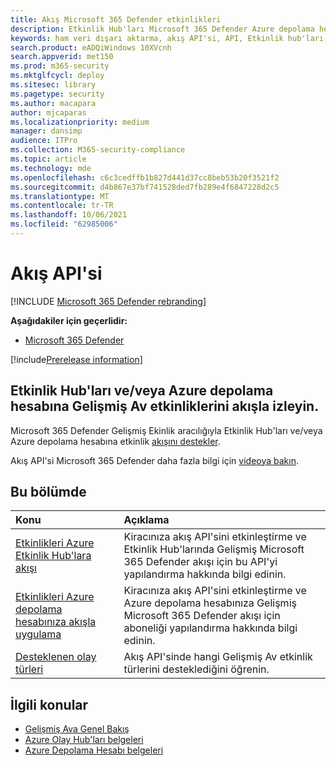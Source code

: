 ```yaml
---
title: Akış Microsoft 365 Defender etkinlikleri
description: Etkinlik Hub'ları Microsoft 365 Defender Azure depolama hesabına Gelişmiş Av etkinliklerini akışı için nasıl yapılandırabilirsiniz hakkında bilgi edinin
keywords: ham veri dışarı aktarma, akış API'si, API, Etkinlik hub'ları, Azure depolama, depolama hesabı, Gelişmiş Koruma, ham veri paylaşımı
search.product: eADQiWindows 10XVcnh
search.appverid: met150
ms.prod: m365-security
ms.mktglfcycl: deploy
ms.sitesec: library
ms.pagetype: security
ms.author: macapara
author: mjcaparas
ms.localizationpriority: medium
manager: dansimp
audience: ITPro
ms.collection: M365-security-compliance
ms.topic: article
ms.technology: mde
ms.openlocfilehash: c6c3cedffb1b827d441d37cc8beb53b20f3521f2
ms.sourcegitcommit: d4b867e37bf741528ded7fb289e4f6847228d2c5
ms.translationtype: MT
ms.contentlocale: tr-TR
ms.lasthandoff: 10/06/2021
ms.locfileid: "62985006"
---
```

# <a name="streaming-api"></a>Akış API'si

[!INCLUDE [Microsoft 365 Defender rebranding](../../includes/microsoft-defender.md)]

**Aşağıdakiler için geçerlidir:**
- [Microsoft 365 Defender](https://go.microsoft.com/fwlink/?linkid=2118804)

[!include[Prerelease information](../../includes/prerelease.md)]

## <a name="stream-advanced-hunting-events-to-event-hubs-andor-azure-storage-account"></a>Etkinlik Hub'ları ve/veya Azure depolama hesabına Gelişmiş Av etkinliklerini akışla izleyin.

Microsoft 365 Defender Gelişmiş Ekinlik aracılığıyla Etkinlik Hub'ları ve/veya [](/azure/event-hubs/) Azure depolama hesabına etkinlik [akışını destekler](/azure/event-hubs/).[](../defender/advanced-hunting-overview.md)

Akış API'si Microsoft 365 Defender daha fazla bilgi için [videoya bakın](https://www.microsoft.com/en-us/videoplayer/embed/RE4r4ga).

## <a name="in-this-section"></a>Bu bölümde

Konu | Açıklama
:---|:---
[Etkinlikleri Azure Etkinlik Hub'lara akışı](streaming-api-event-hub.md)| Kiracınıza akış API'sini etkinleştirme ve Etkinlik Hub'larında Gelişmiş Microsoft 365 Defender akışı için bu API'yi yapılandırma hakkında bilgi edinin.[](../defender/advanced-hunting-overview.md)
[Etkinlikleri Azure depolama hesabınıza akışla uygulama](streaming-api-storage.md)| Kiracınıza akış API'sini etkinleştirme ve Azure depolama hesabınıza Gelişmiş Microsoft 365 Defender akışı için aboneliği yapılandırma hakkında bilgi [](advanced-hunting-overview.md) edinin.
[Desteklenen olay türleri](supported-event-types.md) | Akış API'sinde hangi Gelişmiş Av etkinlik türlerini desteklediğini öğrenin.


## <a name="related-topics"></a>İlgili konular
- [Gelişmiş Ava Genel Bakış](../defender/advanced-hunting-overview.md)
- [Azure Olay Hub'ları belgeleri](/azure/event-hubs/)
- [Azure Depolama Hesabı belgeleri](/azure/storage/common/storage-account-overview)
